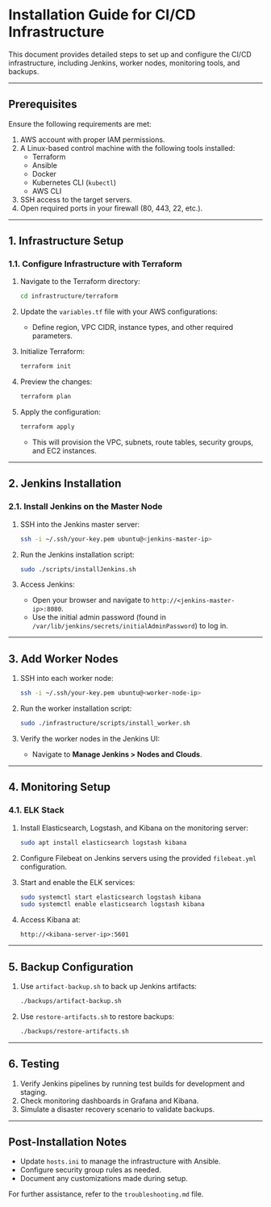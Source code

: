 
# **Installation Guide for CI/CD Infrastructure**

This document provides detailed steps to set up and configure the CI/CD infrastructure, including Jenkins, worker nodes, monitoring tools, and backups.

---

## **Prerequisites**

Ensure the following requirements are met:
1. AWS account with proper IAM permissions.
2. A Linux-based control machine with the following tools installed:
   - Terraform
   - Ansible
   - Docker
   - Kubernetes CLI (`kubectl`)
   - AWS CLI
3. SSH access to the target servers.
4. Open required ports in your firewall (80, 443, 22, etc.).

---

## **1. Infrastructure Setup**

### **1.1. Configure Infrastructure with Terraform**
1. Navigate to the Terraform directory:
   ```bash
   cd infrastructure/terraform
   ```
2. Update the `variables.tf` file with your AWS configurations:
   - Define region, VPC CIDR, instance types, and other required parameters.

3. Initialize Terraform:
   ```bash
   terraform init
   ```
4. Preview the changes:
   ```bash
   terraform plan
   ```
5. Apply the configuration:
   ```bash
   terraform apply
   ```
   - This will provision the VPC, subnets, route tables, security groups, and EC2 instances.

---

## **2. Jenkins Installation**

### **2.1. Install Jenkins on the Master Node**
1. SSH into the Jenkins master server:
   ```bash
   ssh -i ~/.ssh/your-key.pem ubuntu@<jenkins-master-ip>
   ```
2. Run the Jenkins installation script:
   ```bash
   sudo ./scripts/installJenkins.sh
   ```

3. Access Jenkins:
   - Open your browser and navigate to `http://<jenkins-master-ip>:8080`.
   - Use the initial admin password (found in `/var/lib/jenkins/secrets/initialAdminPassword`) to log in.

---

## **3. Add Worker Nodes**

1. SSH into each worker node:
   ```bash
   ssh -i ~/.ssh/your-key.pem ubuntu@<worker-node-ip>
   ```
2. Run the worker installation script:
   ```bash
   sudo ./infrastructure/scripts/install_worker.sh
   ```

3. Verify the worker nodes in the Jenkins UI:
   - Navigate to **Manage Jenkins > Nodes and Clouds**.

---

## **4. Monitoring Setup**

### **4.1. ELK Stack**
1. Install Elasticsearch, Logstash, and Kibana on the monitoring server:
   ```bash
   sudo apt install elasticsearch logstash kibana
   ```
2. Configure Filebeat on Jenkins servers using the provided `filebeat.yml` configuration.

3. Start and enable the ELK services:
   ```bash
   sudo systemctl start elasticsearch logstash kibana
   sudo systemctl enable elasticsearch logstash kibana
   ```

4. Access Kibana at:
   ```
   http://<kibana-server-ip>:5601
   ```

---

## **5. Backup Configuration**

1. Use `artifact-backup.sh` to back up Jenkins artifacts:
   ```bash
   ./backups/artifact-backup.sh
   ```

2. Use `restore-artifacts.sh` to restore backups:
   ```bash
   ./backups/restore-artifacts.sh
   ```

---

## **6. Testing**

1. Verify Jenkins pipelines by running test builds for development and staging.
2. Check monitoring dashboards in Grafana and Kibana.
3. Simulate a disaster recovery scenario to validate backups.

---

## **Post-Installation Notes**

- Update `hosts.ini` to manage the infrastructure with Ansible.
- Configure security group rules as needed.
- Document any customizations made during setup.

For further assistance, refer to the `troubleshooting.md` file.
